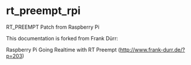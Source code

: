 # rt_preempt_rpi
RT_PREEMPT Patch from Raspberry Pi


This documentation is forked from Frank Dürr:

Raspberry Pi Going Realtime with RT Preempt (http://www.frank-durr.de/?p=203)



